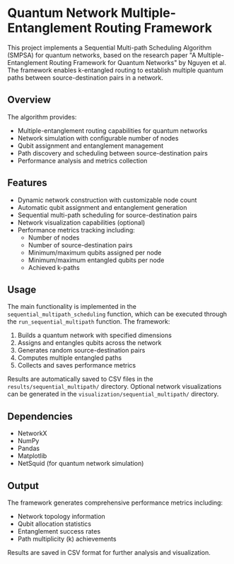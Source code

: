 # Quantum Network Multiple-Entanglement Routing Framework

This project implements a Sequential Multi-path Scheduling Algorithm (SMPSA) for quantum networks, based on the research paper "A Multiple-Entanglement Routing Framework for Quantum Networks" by Nguyen et al. The framework enables k-entangled routing to establish multiple quantum paths between source-destination pairs in a network.

## Overview

The algorithm provides:
- Multiple-entanglement routing capabilities for quantum networks
- Network simulation with configurable number of nodes
- Qubit assignment and entanglement management
- Path discovery and scheduling between source-destination pairs
- Performance analysis and metrics collection

## Features

- Dynamic network construction with customizable node count
- Automatic qubit assignment and entanglement generation
- Sequential multi-path scheduling for source-destination pairs
- Network visualization capabilities (optional)
- Performance metrics tracking including:
  - Number of nodes
  - Number of source-destination pairs
  - Minimum/maximum qubits assigned per node
  - Minimum/maximum entangled qubits per node
  - Achieved k-paths

## Usage

The main functionality is implemented in the `sequential_multipath_scheduling` function, which can be executed through the `run_sequential_multipath` function. The framework:

1. Builds a quantum network with specified dimensions
2. Assigns and entangles qubits across the network
3. Generates random source-destination pairs
4. Computes multiple entangled paths
5. Collects and saves performance metrics

Results are automatically saved to CSV files in the `results/sequential_multipath/` directory. Optional network visualizations can be generated in the `visualization/sequential_multipath/` directory.

## Dependencies

- NetworkX
- NumPy
- Pandas
- Matplotlib
- NetSquid (for quantum network simulation)

## Output

The framework generates comprehensive performance metrics including:
- Network topology information
- Qubit allocation statistics
- Entanglement success rates
- Path multiplicity (k) achievements

Results are saved in CSV format for further analysis and visualization.

